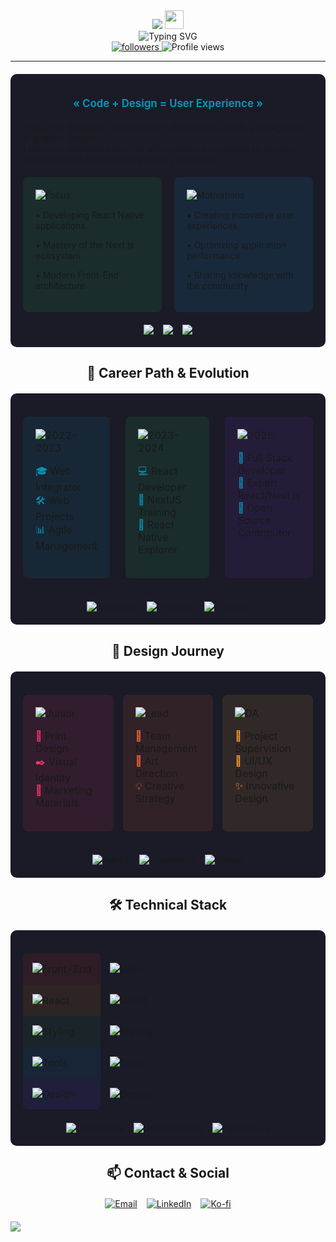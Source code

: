 <div align="center">
  <img src="https://capsule-render.vercel.app/api?type=waving&color=0891b2&height=200&section=header&text=Sébastien%20Duez&fontSize=50&fontColor=ffffff&animation=fadeIn&fontAlignY=35&desc=Front-End%20Developer%20|%20UI/UX%20Designer&descAlignY=55" />

  <img src="https://user-images.githubusercontent.com/18350557/176309783-0785949b-9127-417c-8b55-ab5a4333674e.gif" width="30">
  
  <div>
    <img src="https://readme-typing-svg.demolab.com?font=Fira+Code&duration=3000&pause=1000&color=0891B2&center=true&vCenter=true&multiline=true&width=435&height=100&lines=React+Front-End+Developer;UI%2FUX+Designer;Creative+%26+Innovative" alt="Typing SVG" />
  </div>

  <div>
    <a href="https://www.github.com/D-Sriver">
      <img src="https://img.shields.io/github/followers/D-Sriver?logo=github&style=for-the-badge&color=0891b2&labelColor=1c1917" alt="followers" />
    </a>
    <img src="https://komarev.com/ghpvc/?username=D-Sriver&style=for-the-badge&color=0891b2" alt="Profile views" />
  </div>
</div>


---

<div align="center">

  <div style="background: #1a1b27; padding: 20px; border-radius: 10px; margin: 20px auto; max-width: 800px;">
    <div align="left">
      <p align="center" style="color: #0891b2; font-size: 1.2em; margin-bottom: 20px;">
        <strong>« Code + Design = User Experience »</strong>
      </p>
      <p style="margin-bottom: 20px;">
        Front-End Developer specializing in React/Next.js with a background in graphic design. 
        <br/>
        I combine technical expertise with creative sensibilities to develop functional and aesthetically pleasing interfaces.
      </p>
      <div style="display: flex; gap: 20px;">
        <div style="flex: 1; background: rgba(34, 197, 94, 0.1); padding: 20px; border-radius: 8px;">
          <img src="https://img.shields.io/badge/Current_Focus-22C55E?style=for-the-badge&logo=target&logoColor=white" alt="Focus"/>
          <div style="margin-top: 15px;">
            <p>• Developing React Native applications</p>
            <p>• Mastery of the Next.js ecosystem</p>
            <p>• Modern Front-End architecture</p>
          </div>
        </div>
        <div style="flex: 1; background: rgba(14, 165, 233, 0.1); padding: 20px; border-radius: 8px;">
          <img src="https://img.shields.io/badge/Motivations-0EA5E9?style=for-the-badge&logo=lighthouse&logoColor=white" alt="Motivations"/>
          <div style="margin-top: 15px;">
            <p>• Creating innovative user experiences</p>
            <p>• Optimizing application performance</p>
            <p>• Sharing knowledge with the community</p>
          </div>
        </div>
      </div>
      <div style="display: flex; justify-content: center; gap: 15px; margin-top: 20px;">
        <img src="https://img.shields.io/badge/🌍_Based_in-France-blue?style=for-the-badge" />
        <img src="https://img.shields.io/badge/💼_Open_to-Work-green?style=for-the-badge" />
        <img src="https://img.shields.io/badge/🤝_Open_to-Collaborate-orange?style=for-the-badge" />
      </div>
    </div>
  </div>
</div>

<div align="center">
  <h2>💼 Career Path & Evolution</h2>
  <div style="background: #1a1b27; padding: 20px; border-radius: 10px; margin: 20px auto; max-width: 800px; display: flex; flex-direction: column;">
    <table style="width: 100%;">
      <tr style="display: flex; justify-content: center; gap: 15px;">
        <td width="33%" style="background: rgba(8, 145, 178, 0.1); padding: 20px; border-radius: 8px;">
          <img src="https://img.shields.io/badge/2022--2023-Training-blue?style=for-the-badge" alt="2022-2023"/>
          <div style="margin-top: 15px;">
            <p style="text-align: left;">
              <span style="color: #0891b2;">🎓</span> Web Integrator<br/>
              <span style="color: #0891b2;">🛠</span> Web Projects<br/>
              <span style="color: #0891b2;">📊</span> Agile Management
            </p>
          </div>
        </td>
        <td width="33%" style="background: rgba(34, 197, 94, 0.1); padding: 20px; border-radius: 8px; margin: 0 10px;">
          <img src="https://img.shields.io/badge/2023--2024-Present-success?style=for-the-badge" alt="2023-2024"/>
          <div style="margin-top: 15px;">
            <p style="text-align: left;">
              <span style="color: #0891b2;">💻</span> React Developer<br/>
              <span style="color: #0891b2;">🚀</span> NextJS Training<br/>
              <span style="color: #0891b2;">📱</span> React Native Explorer
            </p>
          </div>
        </td>
        <td width="33%" style="background: rgba(138, 43, 226, 0.1); padding: 20px; border-radius: 8px;">
          <img src="https://img.shields.io/badge/2025-Objectives-blueviolet?style=for-the-badge" alt="2025"/>
          <div style="margin-top: 15px;">
            <p style="text-align: left;">
              <span style="color: #0891b2;">🎯</span> Full Stack Developer<br/>
              <span style="color: #0891b2;">📱</span> Expert React/Next.js<br/>
              <span style="color: #0891b2;">🤝</span> Open Source Contributor
            </p>
          </div>
        </td>
      </tr>
    </table>
    <div style="display: flex; justify-content: center; gap: 15px; margin-top: 20px;">
      <img src="https://img.shields.io/badge/Start_of_Training-blue?style=for-the-badge" alt="Transition"/>
      <img src="https://img.shields.io/badge/Constant_Evolution-rgb(34, 197, 94)?style=for-the-badge" alt="Evolution"/>
      <img src="https://img.shields.io/badge/Passion_for_Creating-rgb(138, 43, 226)?style=for-the-badge" alt="Création"/>
    </div>
  </div>
</div>

<div align="center">
  <h2>🎨 Design Journey</h2>
  <div style="background: #1a1b27; padding: 20px; border-radius: 10px; margin: 20px auto; max-width: 800px; display: flex; flex-direction: column;">
    <table style="width: 100%;">
      <tr style="display: flex; justify-content: center; gap: 15px;">
        <td width="33%" style="background: rgba(255, 51, 102, 0.1); padding: 20px; border-radius: 8px;">
          <img src="https://img.shields.io/badge/2014--2017-Designer-FF3366?style=for-the-badge" alt="Junior"/>
          <div style="margin-top: 15px;">
            <p style="text-align: left;">
              <span style="color: #FF3366;">🎨</span> Print Design<br/>
              <span style="color: #FF3366;">✒️</span> Visual Identity<br/>
              <span style="color: #FF3366;">📐</span> Marketing Materials
            </p>
          </div>
        </td>
        <td width="33%" style="background: rgba(255, 102, 51, 0.1); padding: 20px; border-radius: 8px;">
          <img src="https://img.shields.io/badge/2017--2020-Lead_Designer-FF6633?style=for-the-badge" alt="Lead"/>
          <div style="margin-top: 15px;">
            <p style="text-align: left;">
              <span style="color: #FF6633;">👥</span> Team Management<br/>
              <span style="color: #FF6633;">🎯</span> Art Direction<br/>
              <span style="color: #FF6633;">💡</span> Creative Strategy
            </p>
          </div>
        </td>
        <td width="33%" style="background: rgba(255, 153, 51, 0.1); padding: 20px; border-radius: 8px;">
          <img src="https://img.shields.io/badge/2020--2022-Art_Direction-FF9933?style=for-the-badge" alt="DA"/>
          <div style="margin-top: 15px;">
            <p style="text-align: left;">
              <span style="color: #FF9933;">🚀</span> Project Supervision<br/>
              <span style="color: #FF9933;">🎯</span> UI/UX Design<br/>
              <span style="color: #FF9933;">✨</span> Innovative Design
            </p>
          </div>
        </td>
      </tr>
    </table>
    <div style="display: flex; justify-content: center; gap: 15px; margin-top: 20px;">
      <img src="https://img.shields.io/badge/Adobe_Suite-FF0000?style=for-the-badge&logo=adobe&logoColor=white" alt="Adobe"/>
      <img src="https://img.shields.io/badge/8+_years-of_experience-FF6633?style=for-the-badge" alt="Experience"/>
      <img src="https://img.shields.io/badge/Design_Thinking-FF9933?style=for-the-badge&logo=design&logoColor=white" alt="Design"/>
    </div>
  </div>
</div>

<div align="center">
  <h2>🛠️ Technical Stack</h2>
  <div style="background: #1a1b27; padding: 20px; border-radius: 10px; margin: 20px auto; max-width: 800px;">
    <div align="center">
      <table style="width: 100%; border-spacing: 0 15px;">
        <tr>
          <td width="40%" style="background: rgba(220, 38, 38, 0.1); padding: 15px; border-top-left-radius: 8px; border-top-right-radius: 8px;">
            <img src="https://img.shields.io/badge/Front--End_Core-DC2626?style=for-the-badge&logo=css3&logoColor=white" alt="Front-End"/>
          </td>
          <td style="padding: 15px;">
            <div style="display: flex; gap: 10px; flex-wrap: wrap;">
              <img src="https://skillicons.dev/icons?i=html,css,js,ts,react,nextjs,nodejs" alt="Base" />
            </div>
          </td>
        </tr>
        <tr>
          <td width="40%" style="background: rgba(217, 119, 6, 0.1); padding: 15px;">
            <img src="https://img.shields.io/badge/React_Ecosystem-D97706?style=for-the-badge&logo=react&logoColor=white" alt="React"/>
          </td>
          <td style="padding: 15px;">
            <div style="display: flex; gap: 10px; flex-wrap: wrap;">
              <img src="https://skillicons.dev/icons?i=redux,graphql,firebase" alt="React" />
            </div>
          </td>
        </tr>
        <tr>
          <td width="40%" style="background: rgba(21, 128, 61, 0.1); padding: 15px;">
            <img src="https://img.shields.io/badge/Styling-15803D?style=for-the-badge&logo=tailwindcss&logoColor=white" alt="Styling"/>
          </td>
          <td style="padding: 15px;">
            <div style="display: flex; gap: 10px; flex-wrap: wrap;">
              <img src="https://skillicons.dev/icons?i=tailwind,sass,styledcomponents,bootstrap" alt="Styling" />
            </div>
          </td>
        </tr>
        <tr>
          <td width="40%" style="background: rgba(2, 132, 199, 0.1); padding: 15px;">
            <img src="https://img.shields.io/badge/Tools_&_Workflow-0284C7?style=for-the-badge&logo=git&logoColor=white" alt="Tools"/>
          </td>
          <td style="padding: 15px;">
            <div style="display: flex; gap: 10px; flex-wrap: wrap;">
              <img src="https://skillicons.dev/icons?i=git,github,gitlab,vscode,vercel,docker" alt="Tools" />
            </div>
          </td>
        </tr>
        <tr>
          <td width="40%" style="background: rgba(79, 70, 229, 0.1); padding: 15px; border-bottom-left-radius: 8px; border-bottom-right-radius: 8px;">
            <img src="https://img.shields.io/badge/Design-4F46E5?style=for-the-badge&logo=figma&logoColor=white" alt="Design"/>
          </td>
          <td style="padding: 15px;">
            <div style="display: flex; gap: 10px; flex-wrap: wrap;">
              <img src="https://skillicons.dev/icons?i=figma,ai,ps,xd,sk" alt="Design" />
            </div>
          </td>
        </tr>
      </table>
      <div style="display: flex; justify-content: center; gap: 15px; margin-top: 20px;">
        <img src="https://img.shields.io/badge/Clean_Code-DC2626?style=for-the-badge" alt="Clean Code"/>
        <img src="https://img.shields.io/badge/Best_Practices-15803D?style=for-the-badge" alt="Best Practices"/>
        <img src="https://img.shields.io/badge/Responsive_Design-4F46E5?style=for-the-badge" alt="Responsive"/>
      </div>
    </div>
  </div>
</div>

<div align="center">
  <h2>📫 Contact & Social</h2>
  <div style="display: flex; justify-content: center; gap: 15px; margin: 20px 0;">
    <a href="mailto:duez.s@ik.me">
      <img src="https://img.shields.io/badge/Email-D14836?style=for-the-badge&logo=gmail&logoColor=white" alt="Email"/>
    </a>
    <a href="https://www.linkedin.com/in/sébastien-duez-377113230">
      <img src="https://img.shields.io/badge/LinkedIn-0077B5?style=for-the-badge&logo=linkedin&logoColor=white" alt="LinkedIn"/>
    </a>
    <a href="https://www.ko-fi.com/seikana">
      <img src="https://img.shields.io/badge/Support_Me-F16061?style=for-the-badge&logo=ko-fi&logoColor=white" alt="Ko-fi"/>
    </a>
  </div>
</div>

<img src="https://capsule-render.vercel.app/api?type=waving&color=0891b2&height=100&section=footer" />
